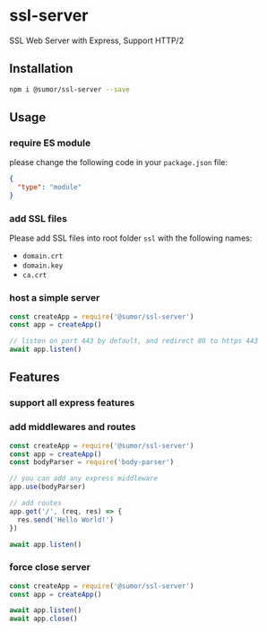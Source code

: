 # ssl-server

SSL Web Server with Express, Support HTTP/2

## Installation

```bash
npm i @sumor/ssl-server --save
```

## Usage

### require ES module

please change the following code in your `package.json` file:

```json
{
  "type": "module"
}
```

### add SSL files

Please add SSL files into root folder `ssl` with the following names:

- `domain.crt`
- `domain.key`
- `ca.crt`

### host a simple server

```javascript
const createApp = require('@sumor/ssl-server')
const app = createApp()

// listen on port 443 by default, and redirect 80 to https 443
await app.listen()
```

## Features

### support all express features

### add middlewares and routes

```javascript
const createApp = require('@sumor/ssl-server')
const app = createApp()
const bodyParser = require('body-parser')

// you can add any express middleware
app.use(bodyParser)

// add routes
app.get('/', (req, res) => {
  res.send('Hello World!')
})

await app.listen()
```

### force close server

```javascript
const createApp = require('@sumor/ssl-server')
const app = createApp()

await app.listen()
await app.close()
```
